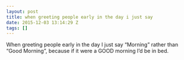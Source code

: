 ```yaml
---
layout: post
title: when greeting people early in the day i just say
date: 2015-12-03 13:14:29 Z
tags: []
---
```

When greeting people early in the day I just say “Morning” rather than “Good Morning”, because if it were a GOOD morning I’d be in bed.

